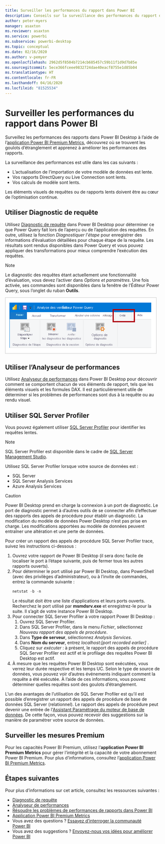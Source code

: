 ```yaml
---
title: Surveiller les performances du rapport dans Power BI
description: Conseils sur la surveillance des performances du rapport dans Power BI.
author: peter-myers
manager: asaxton
ms.reviewer: asaxton
ms.service: powerbi
ms.subservice: powerbi-desktop
ms.topic: conceptual
ms.date: 02/16/2020
ms.author: v-pemyer
ms.openlocfilehash: 2962d5f8504b7214cb685457c59b11f1d9d7b85e
ms.sourcegitcommit: 5ece366fceee9832724dae40eacf8755e1d85b04
ms.translationtype: HT
ms.contentlocale: fr-FR
ms.lasthandoff: 04/16/2020
ms.locfileid: "81525534"
---
```

# <a name="monitor-report-performance-in-power-bi"></a>Surveiller les performances du rapport dans Power BI

Surveillez les performances des rapports dans Power BI Desktop à l’aide de l’[application Power BI Premium Metrics](../service-premium-metrics-app.md), découvrez où se trouvent les goulots d’étranglement et apprenez à améliorer les performances des rapports.

La surveillance des performances est utile dans les cas suivants :

- L’actualisation de l’importation de votre modèle de données est lente.
- Vos rapports DirectQuery ou Live Connection sont lents.
- Vos calculs de modèle sont lents.

Les éléments visuels de requêtes ou de rapports lents doivent être au cœur de l’optimisation continue.

## <a name="use-query-diagnostics"></a>Utiliser Diagnostic de requête

Utilisez [Diagnostic de requête](/power-query/QueryDiagnostics) dans Power BI Desktop pour déterminer ce que Power Query fait lors de l’aperçu ou de l’application des requêtes. En outre, utilisez la fonction _Diagnostiquer l'étape_ pour enregistrer des informations d’évaluation détaillées pour chaque étape de la requête. Les résultats sont rendus disponibles dans Power Query et vous pouvez appliquer des transformations pour mieux comprendre l’exécution des requêtes.

> [!NOTE]
> Le diagnostic des requêtes étant actuellement une fonctionnalité d’évaluation, vous devez l’activer dans _Options et paramètres_. Une fois activée, ses commandes sont disponibles dans la fenêtre de l’Éditeur Power Query, sous l’onglet du ruban **Outils**.

![L’image affiche l’onglet du ruban Outils de l’Éditeur Power Query. Le ruban affiche la commande Diagnostiquer l’étape, la commande Démarrer le diagnostic et la commande Arrêter le Diagnostic.](media/monitor-report-performance/power-query-diagnotics.png)

## <a name="use-performance-analyzer"></a>Utiliser l’Analyseur de performances

Utilisez [Analyseur de performances](../desktop-performance-analyzer.md) dans Power BI Desktop pour découvrir comment se comportent chacun de vos éléments de rapport, tels que les éléments visuels et les formules DAX. Il est particulièrement utile de déterminer si les problèmes de performances sont dus à la requête ou au rendu visuel.

## <a name="use-sql-server-profiler"></a>Utiliser SQL Server Profiler

Vous pouvez également utiliser [SQL Server Profiler](/sql/tools/sql-server-profiler/sql-server-profiler) pour identifier les requêtes lentes.

> [!NOTE]
> SQL Server Profiler est disponible dans le cadre de [SQL Server Management Studio](/sql/ssms/download-sql-server-management-studio-ssms).

Utilisez SQL Server Profiler lorsque votre source de données est :

- SQL Server
- SQL Server Analysis Services
- Azure Analysis Services

> [!CAUTION]
> Power BI Desktop prend en charge la connexion à un port de diagnostic. Le port de diagnostic permet à d’autres outils de se connecter afin d’effectuer des rapports des appels de procédure pour établir un diagnostic. La modification du modèle de données Power Desktop n’est pas prise en charge. Les modifications apportées au modèle de données peuvent entraîner une altération et une perte de données.

Pour créer un rapport des appels de procédure SQL Server Profiler trace, suivez les instructions ci-dessous :

1. Ouvrez votre rapport de Power BI Desktop (il sera donc facile de localiser le port à l’étape suivante, puis de fermer tous les autres rapports ouverts).
1. Pour déterminer le port utilisé par Power BI Desktop, dans PowerShell (avec des privilèges d’administrateur), ou à l’invite de commandes, entrez la commande suivante :
    ```powershell
    netstat -b -n
    ```
    Le résultat doit être une liste d’applications et leurs ports ouverts. Recherchez le port utilisé par **msmdsrv.exe** et enregistrez-le pour la suite. Il s’agit de votre instance Power BI Desktop.
1. Pour connecter SQL Server Profiler à votre rapport Power BI Desktop :
    1. Ouvrez SQL Server Profiler.
    1. Dans SQL Server Profiler, dans le menu _Fichier_, sélectionnez _Nouveau rapport des appels de procédure_.
    1. Dans **Type de serveur**, sélectionnez _Analysis Services_.
    1. Dans **Nom du serveur**, entrez _localhost:[port recorded earlier]_ .
    1. Cliquez sur _exécuter_ : à présent, le rapport des appels de procédure SQL Server Profiler est actif et le profilage des requêtes Power BI Desktop est actif.
1. À mesure que les requêtes Power BI Desktop sont exécutées, vous verrez leur durée respective et les temps UC. Selon le type de source de données, vous pouvez voir d’autres événements indiquant comment la requête a été exécutée. À l’aide de ces informations, vous pouvez déterminer quelles requêtes sont des goulots d’étranglement.

L’un des avantages de l’utilisation de SQL Server Profiler est qu’il est possible d’enregistrer un rapport des appels de procédure de base de données SQL Server (relationnel). Le rapport des appels de procédure peut devenir une entrée de l'[Assistant Paramétrage du moteur de base de données](/sql/relational-databases/performance/start-and-use-the-database-engine-tuning-advisor). De cette façon, vous pouvez recevoir des suggestions sur la manière de paramétrer votre source de données.

## <a name="monitor-premium-metrics"></a>Surveiller les mesures Premium

Pour les capacités Power BI Premium, utilisez l’**application Power BI Premium Metrics** pour gérer l’intégrité et la capacité de votre abonnement Power BI Premium. Pour plus d’informations, consultez l’[application Power BI Premium Metrics](../service-premium-metrics-app.md).

## <a name="next-steps"></a>Étapes suivantes

Pour plus d’informations sur cet article, consultez les ressources suivantes :

- [Diagnostic de requête](/power-query/QueryDiagnostics)
- [Analyseur de performances](../desktop-performance-analyzer.md)
- [Résoudre les problèmes de performances de rapports dans Power BI](report-performance-troubleshoot.md)
- [Application Power BI Premium Metrics](../service-premium-metrics-app.md)
- Vous avez des questions ? [Essayez d’interroger la communauté Power BI](https://community.powerbi.com/)
- Vous avez des suggestions ? [Envoyez-nous vos idées pour améliorer Power BI](https://ideas.powerbi.com/)
